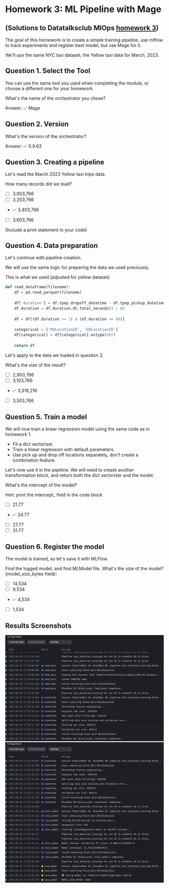 # Homework 3: ML Pipeline with Mage
## (Solutions to Datatalksclub MlOps [homework 3](https://github.com/DataTalksClub/mlops-zoomcamp/blob/main/cohorts/2025/03-orchestration/homework.md))

The goal of this homework is to create a simple training pipeline, use mlflow to track experiments and register best model, but use Mage for it.

We'll use the same NYC taxi dataset, the Yellow taxi data for March, 2023.

## Question 1. Select the Tool
You can use the same tool you used when completing the module, or choose a different one for your homework.

What's the name of the orchestrator you chose?

Answer: ✅ Mage

## Question 2. Version
What's the version of the orchestrator?

Answer: ✅ 0.9.63

## Question 3. Creating a pipeline
Let's read the March 2023 Yellow taxi trips data.

How many records did we load?
- [ ] 3,003,766
- [ ] 3,203,766
- ✅ 3,403,766
- [ ] 3,603,766

(Include a print statement in your code)

## Question 4. Data preparation
Let's continue with pipeline creation.

We will use the same logic for preparing the data we used previously.

This is what we used (adjusted for yellow dataset):

```python
def read_dataframe(filename):
    df = pd.read_parquet(filename)

    df['duration'] = df.tpep_dropoff_datetime - df.tpep_pickup_datetime
    df.duration = df.duration.dt.total_seconds() / 60

    df = df[(df.duration >= 1) & (df.duration <= 60)]

    categorical = ['PULocationID', 'DOLocationID']
    df[categorical] = df[categorical].astype(str)
    
    return df
```

Let's apply to the data we loaded in question 3.

What's the size of the result?
- [ ] 2,903,766
- [ ] 3,103,766
- ✅ 3,316,216
- [ ] 3,503,766

## Question 5. Train a model
We will now train a linear regression model using the same code as in homework 1.

- Fit a dict vectorizer.
- Train a linear regression with default parameters.
- Use pick up and drop off locations separately, don't create a combination feature.

Let's now use it in the pipeline. We will need to create another transformation block, and return both the dict vectorizer and the model.

What's the intercept of the model?

Hint: print the intercept_ field in the code block
- [ ] 21.77
- ✅ 24.77
- [ ] 27.77
- [ ] 31.77

## Question 6. Register the model
The model is trained, so let's save it with MLFlow.

Find the logged model, and find MLModel file. What's the size of the model? (model_size_bytes field):
- [ ] 14,534
- [ ] 9,534
- ✅ 4,534
- [ ] 1,534

## Results Screenshots

![Mage Results Part 1](images/taxi_Mage-results_hw3-1.png)
![Mage Results Part 2](images/taxi_Mage-results_hw3-2.png) 